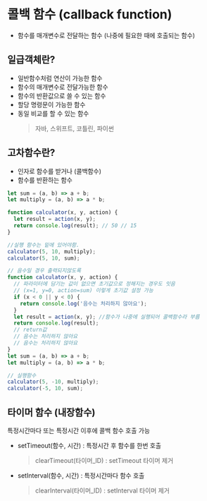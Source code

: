 # 콜백 함수 (callback function)

- 함수를 매개변수로 전달하는 함수 (나중에 필요한 때에 호출되는 함수)

## 일급객체란?

- 일반함수처럼 연산이 가능한 함수
- 함수의 매개변수로 전달가능한 함수
- 함수의 반환값으로 쓸 수 있는 함수
- 할당 명령문이 가능한 함수
- 동일 비교를 할 수 있는 함수
  > 자바, 스위프트, 코틀린, 파이썬

## 고차함수란?

- 인자로 함수를 받거나 (콜백함수)
- 함수를 반환하는 함수

```javascript
let sum = (a, b) => a + b;
let multiply = (a, b) => a * b;

function calculator(x, y, action) {
  let result = action(x, y);
  return console.log(result); // 50 // 15
}

//실행 함수는 밑에 있어야함.
calculator(5, 10, multiply);
calculator(5, 10, sum);
```

```javascript
// 음수일 경우 출력되지않도록
function calculator(x, y, action) {
  // 파라미터에 담기는 값이 없으면 초기값으로 정해지는 경우도 잇음
  // (x=1, y=0, action=sum) 이렇게 초기값 설정 가능
  if (x < 0 || y < 0) {
    return console.log('음수는 처리하지 않아요');
  }
  let result = action(x, y); //함수가 나중에 실행되어 콜백함수라 부름
  return console.log(result);
  // return값
  // 음수는 처리하지 않아요
  // 음수는 처리하지 않아요
}
let sum = (a, b) => a + b;
let multiply = (a, b) => a * b;

// 실행함수
calculator(5, -10, multiply);
calculator(-5, 10, sum);
```

## 타이머 함수 (내장함수)

특정시간마다 또는 특정시간 이후에 콜백 함수 호출 가능

- setTimeout(함수, 시간) : 특정시간 후 함수를 한번 호출
  > clearTimeout(타이머\_ID) : setTimeout 타이머 제거
- setInterval(함수, 시간) : 특정시간마다 함수 호출
  > clearInterval(타이머\_ID) : setInterval 타이머 제거
